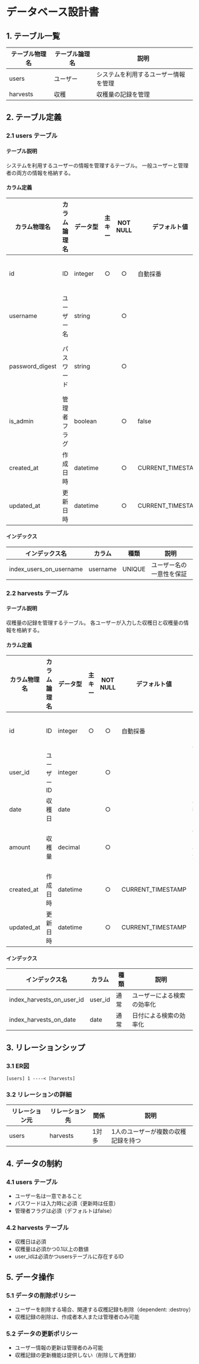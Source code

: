 # データベース設計書

## 1. テーブル一覧

| テーブル物理名 | テーブル論理名 | 説明 |
|----------------|----------------|------|
| users          | ユーザー       | システムを利用するユーザー情報を管理 |
| harvests       | 収穫           | 収穫量の記録を管理 |

## 2. テーブル定義

### 2.1 users テーブル

#### テーブル説明
システムを利用するユーザーの情報を管理するテーブル。
一般ユーザーと管理者の両方の情報を格納する。

#### カラム定義

| カラム物理名        | カラム論理名     | データ型    | 主キー | NOT NULL | デフォルト値 | 備考 |
|---------------------|------------------|-------------|:------:|:--------:|--------------|------|
| id                  | ID               | integer     | ○      | ○        | 自動採番     | システム内部での識別子 |
| username            | ユーザー名       | string      |        | ○        |              | ログイン時に使用。一意制約あり |
| password_digest     | パスワード       | string      |        | ○        |              | bcryptによるハッシュ化済みパスワード |
| is_admin            | 管理者フラグ     | boolean     |        | ○        | false        | 管理者権限の有無 |
| created_at          | 作成日時         | datetime    |        | ○        | CURRENT_TIMESTAMP | レコード作成日時 |
| updated_at          | 更新日時         | datetime    |        | ○        | CURRENT_TIMESTAMP | レコード更新日時 |

#### インデックス

| インデックス名      | カラム           | 種類           | 説明 |
|---------------------|------------------|----------------|------|
| index_users_on_username | username     | UNIQUE        | ユーザー名の一意性を保証 |

### 2.2 harvests テーブル

#### テーブル説明
収穫量の記録を管理するテーブル。
各ユーザーが入力した収穫日と収穫量の情報を格納する。

#### カラム定義

| カラム物理名        | カラム論理名     | データ型    | 主キー | NOT NULL | デフォルト値 | 備考 |
|---------------------|------------------|-------------|:------:|:--------:|--------------|------|
| id                  | ID               | integer     | ○      | ○        | 自動採番     | システム内部での識別子 |
| user_id             | ユーザーID       | integer     |        | ○        |              | usersテーブルの外部キー |
| date                | 収穫日           | date        |        | ○        |              | 収穫を行った日付 |
| amount              | 収穫量           | decimal     |        | ○        |              | 収穫量（kg）、小数点第1位まで |
| created_at          | 作成日時         | datetime    |        | ○        | CURRENT_TIMESTAMP | レコード作成日時 |
| updated_at          | 更新日時         | datetime    |        | ○        | CURRENT_TIMESTAMP | レコード更新日時 |

#### インデックス

| インデックス名           | カラム           | 種類    | 説明 |
|--------------------------|------------------|---------|------|
| index_harvests_on_user_id | user_id        | 通常    | ユーザーによる検索の効率化 |
| index_harvests_on_date    | date           | 通常    | 日付による検索の効率化 |

## 3. リレーションシップ

### 3.1 ER図
```
[users] 1 ----< [harvests]
```

### 3.2 リレーションの詳細

| リレーション元   | リレーション先 | 関係     | 説明 |
|------------------|----------------|----------|------|
| users            | harvests       | 1対多    | 1人のユーザーが複数の収穫記録を持つ |

## 4. データの制約

### 4.1 users テーブル
- ユーザー名は一意であること
- パスワードは入力時に必須（更新時は任意）
- 管理者フラグは必須（デフォルトはfalse）

### 4.2 harvests テーブル
- 収穫日は必須
- 収穫量は必須かつ0.1以上の数値
- user_idは必須かつusersテーブルに存在するID

## 5. データ操作

### 5.1 データの削除ポリシー
- ユーザーを削除する場合、関連する収穫記録も削除（dependent: :destroy）
- 収穫記録の削除は、作成者本人または管理者のみ可能

### 5.2 データの更新ポリシー
- ユーザー情報の更新は管理者のみ可能
- 収穫記録の更新機能は提供しない（削除して再登録） 